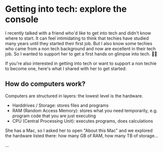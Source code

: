 # Getting into tech: explore the console

I recently talked with a friend who'd like to get into tech and didn't know where to start. It can feel intimidating to think that techies have studied many years until they started their first job.
But I also know some techies who came from a non tech background and now are excellent in their tech job. So I wanted to support her to get a first hands on glimpse into tech. 👩‍💻

If you're also interested in getting into tech or want to support a non techie to become one, here's what I shared with her to get started:

## How do computers work?

Computers are structured in layers: the lowest level is the hardware.

* Harddrives / Storage: stores files and programs
* RAM (Random Access Memory): stores what you need temporarily, e.g. program code that you are just executing
* CPU (Central Processing Unit): executes programs, does calculations

She has a Mac, so I asked her to open "About this Mac" and we explored the hardware listed there: how many GB of RAM, how many TB of storage...

...
